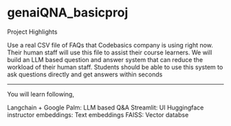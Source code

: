 # genaiQNA_basicproj
Project Highlights


Use a real CSV file of FAQs that Codebasics company is using right now.
Their human staff will use this file to assist their course learners.
We will build an LLM based question and answer system that can reduce the workload of their human staff.
Students should be able to use this system to ask questions directly and get answers within seconds
_________________________________________________________________________________________________________________________

You will learn following,

Langchain + Google Palm: LLM based Q&A
Streamlit: UI
Huggingface instructor embeddings: Text embeddings
FAISS: Vector databse
